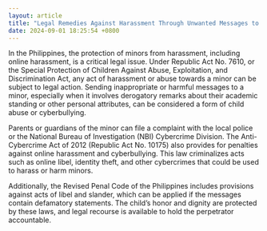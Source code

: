 ```yaml
---
layout: article
title: "Legal Remedies Against Harassment Through Unwanted Messages to Minors in the Philippines"
date: 2024-09-01 18:25:54 +0800
---
```


<p>In the Philippines, the protection of minors from harassment, including online harassment, is a critical legal issue. Under Republic Act No. 7610, or the Special Protection of Children Against Abuse, Exploitation, and Discrimination Act, any act of harassment or abuse towards a minor can be subject to legal action. Sending inappropriate or harmful messages to a minor, especially when it involves derogatory remarks about their academic standing or other personal attributes, can be considered a form of child abuse or cyberbullying.</p><p>Parents or guardians of the minor can file a complaint with the local police or the National Bureau of Investigation (NBI) Cybercrime Division. The Anti-Cybercrime Act of 2012 (Republic Act No. 10175) also provides for penalties against online harassment and cyberbullying. This law criminalizes acts such as online libel, identity theft, and other cybercrimes that could be used to harass or harm minors.</p><p>Additionally, the Revised Penal Code of the Philippines includes provisions against acts of libel and slander, which can be applied if the messages contain defamatory statements. The child’s honor and dignity are protected by these laws, and legal recourse is available to hold the perpetrator accountable.</p>